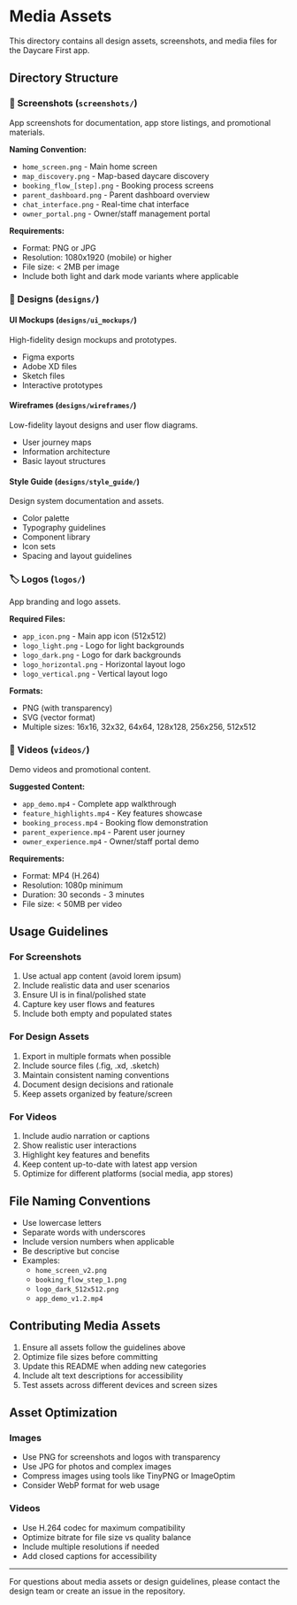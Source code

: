 # Media Assets

This directory contains all design assets, screenshots, and media files for the Daycare First app.

## Directory Structure

### 📱 Screenshots (`screenshots/`)
App screenshots for documentation, app store listings, and promotional materials.

**Naming Convention:**
- `home_screen.png` - Main home screen
- `map_discovery.png` - Map-based daycare discovery
- `booking_flow_[step].png` - Booking process screens
- `parent_dashboard.png` - Parent dashboard overview
- `chat_interface.png` - Real-time chat interface
- `owner_portal.png` - Owner/staff management portal

**Requirements:**
- Format: PNG or JPG
- Resolution: 1080x1920 (mobile) or higher
- File size: < 2MB per image
- Include both light and dark mode variants where applicable

### 🎨 Designs (`designs/`)

#### UI Mockups (`designs/ui_mockups/`)
High-fidelity design mockups and prototypes.
- Figma exports
- Adobe XD files
- Sketch files
- Interactive prototypes

#### Wireframes (`designs/wireframes/`)
Low-fidelity layout designs and user flow diagrams.
- User journey maps
- Information architecture
- Basic layout structures

#### Style Guide (`designs/style_guide/`)
Design system documentation and assets.
- Color palette
- Typography guidelines
- Component library
- Icon sets
- Spacing and layout guidelines

### 🏷️ Logos (`logos/`)
App branding and logo assets.

**Required Files:**
- `app_icon.png` - Main app icon (512x512)
- `logo_light.png` - Logo for light backgrounds
- `logo_dark.png` - Logo for dark backgrounds
- `logo_horizontal.png` - Horizontal layout logo
- `logo_vertical.png` - Vertical layout logo

**Formats:**
- PNG (with transparency)
- SVG (vector format)
- Multiple sizes: 16x16, 32x32, 64x64, 128x128, 256x256, 512x512

### 🎥 Videos (`videos/`)
Demo videos and promotional content.

**Suggested Content:**
- `app_demo.mp4` - Complete app walkthrough
- `feature_highlights.mp4` - Key features showcase
- `booking_process.mp4` - Booking flow demonstration
- `parent_experience.mp4` - Parent user journey
- `owner_experience.mp4` - Owner/staff portal demo

**Requirements:**
- Format: MP4 (H.264)
- Resolution: 1080p minimum
- Duration: 30 seconds - 3 minutes
- File size: < 50MB per video

## Usage Guidelines

### For Screenshots
1. Use actual app content (avoid lorem ipsum)
2. Include realistic data and user scenarios
3. Ensure UI is in final/polished state
4. Capture key user flows and features
5. Include both empty and populated states

### For Design Assets
1. Export in multiple formats when possible
2. Include source files (.fig, .xd, .sketch)
3. Maintain consistent naming conventions
4. Document design decisions and rationale
5. Keep assets organized by feature/screen

### For Videos
1. Include audio narration or captions
2. Show realistic user interactions
3. Highlight key features and benefits
4. Keep content up-to-date with latest app version
5. Optimize for different platforms (social media, app stores)

## File Naming Conventions

- Use lowercase letters
- Separate words with underscores
- Include version numbers when applicable
- Be descriptive but concise
- Examples:
  - `home_screen_v2.png`
  - `booking_flow_step_1.png`
  - `logo_dark_512x512.png`
  - `app_demo_v1.2.mp4`

## Contributing Media Assets

1. Ensure all assets follow the guidelines above
2. Optimize file sizes before committing
3. Update this README when adding new categories
4. Include alt text descriptions for accessibility
5. Test assets across different devices and screen sizes

## Asset Optimization

### Images
- Use PNG for screenshots and logos with transparency
- Use JPG for photos and complex images
- Compress images using tools like TinyPNG or ImageOptim
- Consider WebP format for web usage

### Videos
- Use H.264 codec for maximum compatibility
- Optimize bitrate for file size vs quality balance
- Include multiple resolutions if needed
- Add closed captions for accessibility

---

For questions about media assets or design guidelines, please contact the design team or create an issue in the repository.
